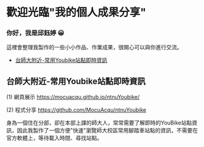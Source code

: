 # 歡迎光臨"我的個人成果分享"
### 你好，我是邱鈺婷 :grinning:
這裡會整理我製作的一些小小作品、作業成果，很開心可以與你進行交流。

- [台師大附近-常用Youbike站點即時資訊](##台師大附近-常用Youbike站點即時資訊)


## 台師大附近-常用Youbike站點即時資訊
(1) 網頁展示 https://mocuacqu.github.io/ntnuYoubike/

(2) 程式分享 https://github.com/MocuAcqu/ntnuYoubike

身為一個住在分部，卻在本部上課的師大人，常常需要了解即時的YouBike站點資訊，因此我製作了一個方便"快速"瀏覽師大校區常用腳踏車站點的資訊，不需要在官方軟體上，等待載入時間、尋找站點。
